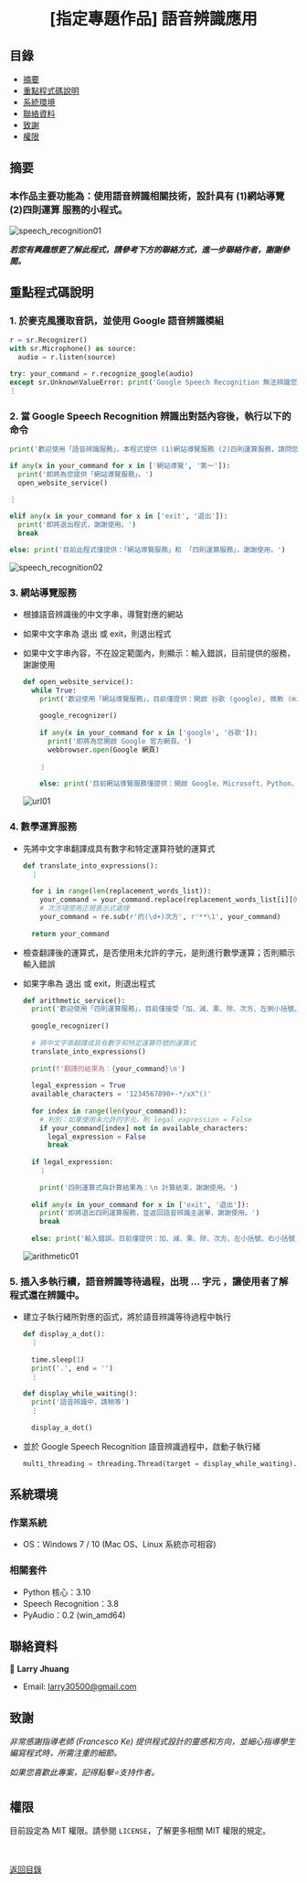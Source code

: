 <h1 align="center">
  <br>
  [指定專題作品] 語音辨識應用
</h1>


## 目錄
* [摘要](#摘要)
* [重點程式碼說明](#重點說明)
* [系統環境](#系統環境)
* [聯絡資料](#聯絡資料)
* [致謝](#致謝)
* [權限](#權限)


## 摘要
### 本作品主要功能為：使用語音辨識相關技術，設計具有 (1)網站導覽 (2)四則運算 服務的小程式。

![speech_recognition01](images/speech_recognition01.gif)

<strong><em>若您有興趣想更了解此程式，請參考下方的聯絡方式，進一步聯絡作者，謝謝參閱。</em></strong>


## 重點程式碼說明
### 1. 於麥克風獲取音訊，並使用 Google 語音辨識模組
  ```python
  r = sr.Recognizer()
  with sr.Microphone() as source:
    audio = r.listen(source)

  try: your_command = r.recognize_google(audio)
  except sr.UnknownValueError: print('Google Speech Recognition 無法辨識您說的話')
  ⋮
  ```
  
### 2. 當 Google Speech Recognition 辨識出對話內容後，執行以下的命令
  ```python
  print('歡迎使用「語音辨識服務」，本程式提供 (1)網站導覽服務 (2)四則運算服務，請問您想要使用哪一種服務？\n(如果想要「退出程式」，請說 exit 或 退出。)\n')
  
  if any(x in your_command for x in ['網站導覽', '第一']):
    print('即將為您提供「網站導覽服務」。')
    open_website_service()
    
  ⋮
  
  elif any(x in your_command for x in ['exit', '退出']):
    print('即將退出程式，謝謝使用。')
    break
  
  else: print('目前此程式僅提供：「網站導覽服務」和 「四則運算服務」，謝謝使用。')
  ```
  
  ![speech_recognition02](images/speech_recognition02.gif)

### 3. 網站導覽服務
* 根據語音辨識後的中文字串，導覽對應的網站
* 如果中文字串為 退出 或 exit，則退出程式
* 如果中文字串內容，不在設定範圍內，則顯示：輸入錯誤，目前提供的服務，謝謝使用
  ```python
  def open_website_service():    
    while True:
      print('歡迎使用「網站導覽服務」，目前僅提供：開啟 谷歌 (google), 微軟 (microsoft), Python, 維基百科 (wiki) 等 4 個網站的首頁。\n請問您想要前往哪個網站？\n(如果想要「退出本服務」，請說 exit 或 退出。)\n')
      
      google_recognizer()
      
      if any(x in your_command for x in ['google', '谷歌']):
        print('即將為您開啟 Google 官方網頁。')
        webbrowser.open(Google 網頁)
        
      ⋮
      
      else: print('目前網站導覽服務僅提供：開啟 Google、Microsoft、Python、Wiki 官方網頁的服務，謝謝使用。')  
  ```

  ![url01](images/url01.gif)
  
### 4. 數學運算服務
* 先將中文字串翻譯成具有數字和特定運算符號的運算式
  ```python
  def translate_into_expressions():
    ⋮
    
    for i in range(len(replacement_words_list)):
      your_command = your_command.replace(replacement_words_list[i][0], replacement_words_list[i][1])      
      # 次方項使用正規表示式處理
      your_command = re.sub(r'的(\d+)次方', r'**\1', your_command)
      
    return your_command
  ```
    
* 檢查翻譯後的運算式，是否使用未允許的字元，是則進行數學運算；否則顯示輸入錯誤
* 如果字串為 退出 或 exit，則退出程式
  ```python
  def arithmetic_service():
    print('歡迎使用「四則運算服務」，目前僅接受「加、減、乘、除、次方、左側小括號、右側小括號」之運算功能。\n請說出您想要計算的公式！\n(如果想要「退出本服務」，請說 exit 或 退出。)\n')
    
    google_recognizer()
    
    # 將中文字串翻譯成具有數字和特定運算符號的運算式
    translate_into_expressions()
    
    print(f'翻譯的結果為：{your_command}\n')
    
    legal_expression = True
    available_characters = '1234567890+-*/xX^()'
    
    for index in range(len(your_command)):
      # 判別：如果使用未允許的字元，則 legal_expression = False
      if your_command[index] not in available_characters:
        legal_expression = False
        break
    
    if legal_expression:
      ⋮
      
      print('四則運算式與計算結果為：\n 計算結束，謝謝使用。')
      
    elif any(x in your_command for x in ['exit', '退出']):
      print('即將退出四則運算服務，並返回語音辨識主選單，謝謝使用。')
      break
           
    else: print('輸入錯誤，目前僅提供：加、減、乘、除、次方、左小括號、右小括號 的四則運算服務，謝謝使用')
  ```
  
  ![arithmetic01](images/arithmetic01.gif)

### 5. 插入多執行續，語音辨識等待過程，出現 ... 字元 ，讓使用者了解程式還在辨識中。 
* 建立子執行緒所對應的函式，將於語音辨識等待過程中執行
  ```python   
  def display_a_dot():
    ⋮
    
    time.sleep(1)
    print('.', end = '')
    ⋮
    
  def display_while_waiting():
    print('語音辨識中，請稍等')
    ⋮
    
    display_a_dot()  
  ```
  
* 並於 Google Speech Recognition 語音辨識過程中，啟動子執行緒
  ```python
  multi_threading = threading.Thread(target = display_while_waiting).start()
  ```


## 系統環境
### 作業系統
* OS：Windows 7 / 10 (Mac OS、Linux 系統亦可相容)

### 相關套件
* Python 核心：3.10
* Speech Recognition：3.8
* PyAudio：0.2 (win_amd64)


## 聯絡資料
👤 **Larry Jhuang**
  * Email: larry30500@gmail.com


## 致謝
*非常感謝指導老師 (Francesco Ke) 提供程式設計的靈感和方向，並細心指導學生編寫程式時，所需注重的細節。*

*如果您喜歡此專案，記得點擊⭐️支持作者。*


## 權限
目前設定為 MIT 權限。請參閱 `LICENSE`，了解更多相關 MIT 權限的規定。

<br><br>[返回目錄](#目錄)
